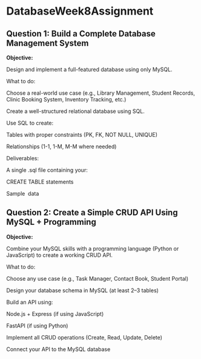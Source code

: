 # DatabaseWeek8Assignment


## Question 1: Build a Complete Database Management System

**Objective:**

Design and implement a full-featured database using only MySQL.

What to do:

Choose a real-world use case (e.g., Library Management, Student Records, Clinic Booking System, Inventory Tracking, etc.)

Create a well-structured relational database using SQL.

Use SQL to create:

Tables with proper constraints (PK, FK, NOT NULL, UNIQUE)

Relationships (1-1, 1-M, M-M where needed)

Deliverables:

A single .sql file containing your:

CREATE TABLE statements

Sample  data



## Question 2: Create a Simple CRUD API Using MySQL + Programming

**Objective:**

Combine your MySQL skills with a programming language (Python or JavaScript) to create a working CRUD API.

What to do:

Choose any use case (e.g., Task Manager, Contact Book, Student Portal)

Design your database schema in MySQL (at least 2–3 tables)

Build an API using:

Node.js + Express (if using JavaScript)

FastAPI (if using Python)

Implement all CRUD operations (Create, Read, Update, Delete)

Connect your API to the MySQL database